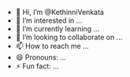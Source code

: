 - 👋 Hi, I’m @KethinniVenkata
- 👀 I’m interested in ...
- 🌱 I’m currently learning ...
- 💞️ I’m looking to collaborate on ...
- 📫 How to reach me ...
- 😄 Pronouns: ...
- ⚡ Fun fact: ...

<!---
KethinniVenkata/KethinniVenkata is a ✨ special ✨ repository because its `README.md` (this file) appears on your GitHub profile.
You can click the Preview link to take a look at your changes.
--->
